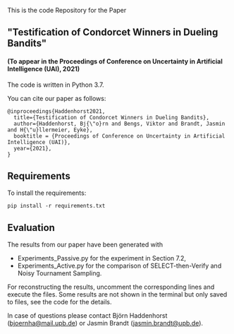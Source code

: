 This is the code Repository for the Paper
## "Testification of Condorcet Winners in Dueling Bandits"
#### (To appear in the Proceedings of Conference on Uncertainty in Artificial Intelligence (UAI), 2021)

The code is written in Python 3.7.

You can cite our paper as follows:

```
@inproceedings{Haddenhorst2021,
  title={Testification of Condorcet Winners in Dueling Bandits},
  author={Haddenhorst, Bj{\"o}rn and Bengs, Viktor and Brandt, Jasmin and H{\"u}llermeier, Eyke},
  booktitle = {Proceedings of Conference on Uncertainty in Artificial Intelligence (UAI)},
  year={2021},
}
```

## Requirements
To install the requirements:

```setup
pip install -r requirements.txt
```

## Evaluation
The results from our paper have been generated with

- Experiments_Passive.py for the experiment in Section 7.2,
- Experiments_Active.py for the comparison of SELECT-then-Verify and Noisy Tournament Sampling.

For reconstructing the results, uncomment the corresponding lines and execute
the files. Some results are not shown in the terminal but only saved to files,
see the code for the details.

In case of questions please contact Björn Haddenhorst (bjoernha@mail.upb.de) or Jasmin Brandt (jasmin.brandt@upb.de).
